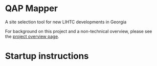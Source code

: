 # QAP Mapper
A site selection tool for new LIHTC developments in Georgia

For background on this project and a non-technical overview, please see the [project overview page]((https://receptive-muenster-7fe.notion.site/QAP-Mapper-2d274826428549879f6b29a4b7a82c9c?pvs=4)).

# Startup instructions
